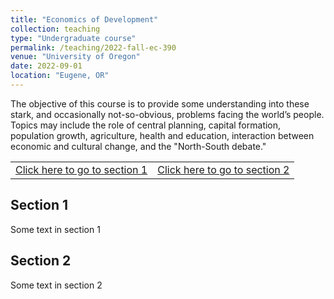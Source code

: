 ```yaml
---
title: "Economics of Development"
collection: teaching
type: "Undergraduate course"
permalink: /teaching/2022-fall-ec-390
venue: "University of Oregon"
date: 2022-09-01
location: "Eugene, OR"
---
```


The objective of this course is to provide some understanding into these stark, and occasionally not-so-obvious, problems facing the world’s people. Topics may include the role of central planning, capital formation, population growth, agriculture, health and education, interaction between economic and cultural change, and the "North-South debate."

<table>
  <tr>
    <td><a href="#section1">Click here to go to section 1</a></td>
    <td><a href="#section2">Click here to go to section 2</a></td>
  </tr>
</table>

<h2 id="section1">Section 1</h2>
<p>Some text in section 1</p>

<h2 id="section2">Section 2</h2>
<p>Some text in section 2</p>
